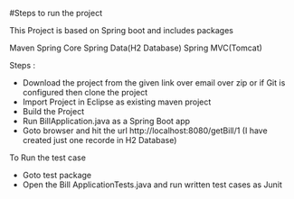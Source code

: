 #Steps to run the project

This Project is based on Spring boot and includes packages

Maven
Spring Core
Spring Data(H2 Database)
Spring MVC(Tomcat)

Steps :

* Download the project from the given link over email over zip or if Git is configured then clone the project
* Import Project in Eclipse as existing maven project
* Build the Project 
* Run BillApplication.java as a Spring Boot app
* Goto browser and hit the url http://localhost:8080/getBill/1 (I have created just one recorde in H2 Database)

To Run the test case

* Goto test package
* Open the Bill ApplicationTests.java and run written test cases as Junit